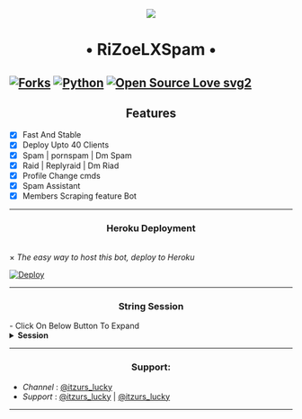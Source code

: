 <p align="center">
  <img src="https://te.legra.ph/file/66660dd586ba763dbca66.jpg">
</p>
<h1 align="center">
  <b>• RiZoeLXSpam •</b>
</h1>

[![Forks](https://img.shields.io/github/forks/RiZoeLX/RiZoeLXSpam?style=flat-square&color=orange)](https://github.com/RiZoeLX/RiZoeLXSpam/fork)
[![Python](https://img.shields.io/badge/Python-v3.10.4-blue)](https://www.python.org/)
[![Open Source Love svg2](https://badges.frapsoft.com/os/v2/open-source.svg?v=103)](https://github.com/RiZoeLX/RiZoeLXSpam)   
----

<h2 align="center"> Features </h2>

- [x] Fast And Stable
- [x] Deploy Upto 40 Clients
- [x] Spam | pornspam | Dm Spam
- [x] Raid | Replyraid | Dm Riad
- [x] Profile Change cmds
- [x] Spam Assistant
- [x] Members Scraping feature Bot
----

<h3 align="center"> Heroku Deployment </h3><br>
× <i> The easy way to host this bot, deploy to Heroku </i>
<br>

[![Deploy](https://www.herokucdn.com/deploy/button.svg)](https://heroku.com/deploy?template=https://github.com/RiZoeLX/RiZoeLXSpam)

----

<h3 align="center"> String Session </h3>
- Click On Below Button To Expand 

<details>
<summary><b> Session </b></summary>
<br>
× <i> You'll need a API_ID & API_HASH in order to generate Telethon session string. Get This Values from https://my.telegram.org </i>
<h4>• Generate Session via Repl.it: </h4>    
<p><a href="https://replit.com/@RiZoeL/RiZoeLXSpam#main.py"><img src="https://img.shields.io/badge/Generate%20On%20Repl-blueviolet?style=for-the-badge&logo=appveyor" width="200""/></a></p>

<h4>• Generate Session Via Telegram Bot: </h4>
<p><a href="http://t.me/TELESTRING_BOT?start=start"><img src="https://te.legra.ph/file/66660dd586ba763dbca66.jpg" width="200""/></a></p>

</details>

----

<h3 align="center"> Support: </h3>

  * <i> Channel </i>: [@itzurs_lucky](https://t.me/itzurs_lucky) <br>
  * <i> Support </i>: [@itzurs_lucky](https://t.me/itzurs_lucky) | [@itzurs_lucky](https://t.me/itzurs_lucky)

----

